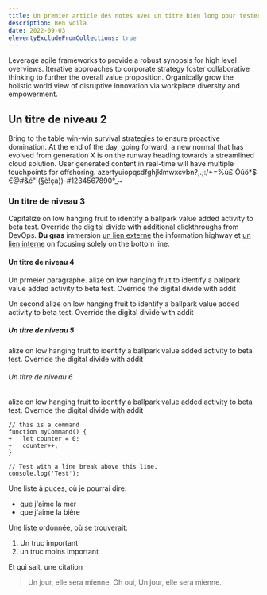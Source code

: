 ```yaml
---
title: Un premier article des notes avec un titre bien long pour tester les sauts de ligne
description: Ben voila
date: 2022-09-03
eleventyExcludeFromCollections: true
---
```


Leverage agile frameworks to provide a robust synopsis for high level overviews. Iterative approaches to corporate strategy foster collaborative thinking to further the overall value proposition. Organically grow the holistic world view of disruptive innovation via workplace diversity and empowerment.

## Un titre de niveau 2

Bring to the table win-win survival strategies to ensure proactive domination. At the end of the day, going forward, a new normal that has evolved from generation X is on the runway heading towards a streamlined cloud solution. User generated content in real-time will have multiple touchpoints for offshoring.
azertyuiopqsdfghjklmwxcvbn?,.;:/+=%ù£`Ôûö\*$€@#&é"'(§è!çà))-#1234567890°\_~

### Un titre de niveau 3

Capitalize on low hanging fruit to identify a ballpark value added activity to beta test. Override the digital divide with additional clickthroughs from DevOps. **Du gras** immersion [un lien externe](https://google.fr) the information highway et [un lien interne](/) on focusing solely on the bottom line.

#### Un titre de niveau 4

Un prmeier paragraphe. alize on low hanging fruit to identify a ballpark value added activity to beta test. Override the digital divide with addit

Un second alize on low hanging fruit to identify a ballpark value added activity to beta test. Override the digital divide with addit

##### Un titre de niveau 5

alize on low hanging fruit to identify a ballpark value added activity to beta test. Override the digital divide with addit

###### Un titre de niveau 6

alize on low hanging fruit to identify a ballpark value added activity to beta test. Override the digital divide with addit

```diff-js
// this is a command
function myCommand() {
+	let counter = 0;
+	counter++;
}

// Test with a line break above this line.
console.log('Test');
```

Une liste à puces, où je pourrai dire:

- que j'aime la mer
- que j'aime la bière

Une liste ordonnée, où se trouverait:

1. Un truc important
2. un truc moins important

Et qui sait, une citation

> Un jour, elle sera mienne.
> Oh oui, Un jour, elle sera mienne.
